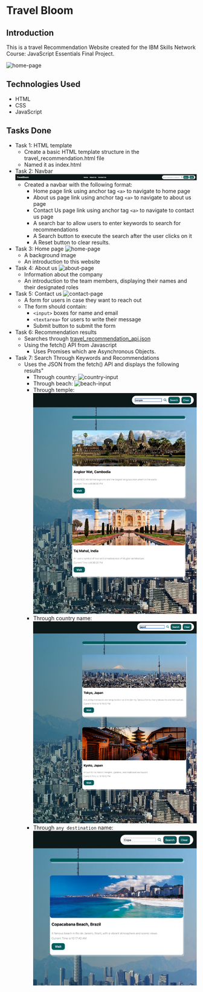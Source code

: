 # Travel Bloom

## Introduction

This is a travel Recommendation Website created for the IBM Skills Network Course: JavaScript Essentials Final Project.

![home-page](./images/home_page.png)

## Technologies Used
- HTML
- CSS
- JavaScript

## Tasks Done
- Task 1: HTML template
    - Create a basic HTML template structure in the travel_recommendation.html file
    - Named it as index.html
- Task 2: Navbar
    ![nav-bar](./images/nav_bar.png)
    - Created a navbar with the following format:
        - Home page link using anchor tag `<a>` to navigate to home page
        - About us page link using anchor tag `<a>` to navigate to about us page
        - Contact Us page link using anchor tag `<a>` to navigate to contact us page
        - A search bar to allow users to enter keywords to search for recommendations
        - A Search button to execute the search after the user clicks on it
        - A Reset button to clear results.
- Task 3: Home page
    ![home-page](./images/home_page.png)
    - A background image
    - An introduction to this website
- Task 4: About us
![about-page](./images/about.png)
    - Information about the company
    - An introduction to the team members, displaying their names and their designated roles
- Task 5: Contact us
![contact-page](./images/contact.png)
    - A form for users in case they want to reach out
    - The form should contain:
        - `<input>` boxes for name and email
        - `<textarea>` for users to write their message
        - Submit button to submit the form
- Task 6: Recommendation results
    - Searches through [travel_recommendation_api.json](./travel_recommendation_api.json)
    - Using the fetch() API from Javascript
        - Uses Promises which are Asynchronous Objects.
- Task 7: Search Through Keywords and Recommendations
    - Uses the JSON from the fetch() API and displays the following results"
        - Through country:
        ![country-input](./images/country.png)
        - Through beach:
        ![beach-input](./images/beaches.png)
        - Through temple:
        ![temple-input](./images/temple.png)
        - Through country name:
        ![japan-input](./images/japan.png)
        - Through `any destination` name:
        ![any-input](./images/any.png)